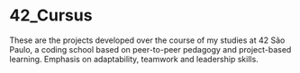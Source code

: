 # 42_Cursus
These are the projects developed over the course of my studies at 42 São Paulo, a coding school based on peer-to-peer pedagogy and project-based learning. Emphasis on adaptability, teamwork and leadership skills.
